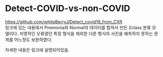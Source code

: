# Detect-COVID-vs-non-COVID

https://github.com/whiteBerryJ/Detect_covid19_from_CXR <br>
링크에 있는 내용에서 Pnemonia와 Normal의 데이터를 합쳐서 만든 2class 분류 모델이다.
치명적인 오류였던 특정 형식을 제외한 다른 형식의 사진을 예측하지 못하는 문제를 어느정도 보완하였다.
 
 자세한 내용은 링크에 설명되어있음.
